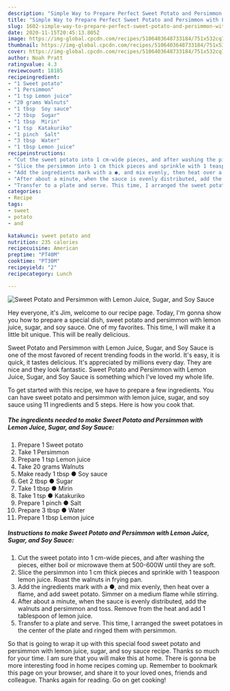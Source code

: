 ```yaml
---
description: "Simple Way to Prepare Perfect Sweet Potato and Persimmon with Lemon Juice, Sugar, and Soy Sauce"
title: "Simple Way to Prepare Perfect Sweet Potato and Persimmon with Lemon Juice, Sugar, and Soy Sauce"
slug: 1602-simple-way-to-prepare-perfect-sweet-potato-and-persimmon-with-lemon-juice-sugar-and-soy-sauce
date: 2020-11-15T20:45:13.805Z
image: https://img-global.cpcdn.com/recipes/5106403648733184/751x532cq70/sweet-potato-and-persimmon-with-lemon-juice-sugar-and-soy-sauce-recipe-main-photo.jpg
thumbnail: https://img-global.cpcdn.com/recipes/5106403648733184/751x532cq70/sweet-potato-and-persimmon-with-lemon-juice-sugar-and-soy-sauce-recipe-main-photo.jpg
cover: https://img-global.cpcdn.com/recipes/5106403648733184/751x532cq70/sweet-potato-and-persimmon-with-lemon-juice-sugar-and-soy-sauce-recipe-main-photo.jpg
author: Noah Pratt
ratingvalue: 4.3
reviewcount: 18185
recipeingredient:
- "1 Sweet potato"
- "1 Persimmon"
- "1 tsp Lemon juice"
- "20 grams Walnuts"
- "1 tbsp  Soy sauce"
- "2 tbsp  Sugar"
- "1 tbsp  Mirin"
- "1 tsp  Katakuriko"
- "1 pinch  Salt"
- "3 tbsp  Water"
- "1 tbsp Lemon juice"
recipeinstructions:
- "Cut the sweet potato into 1 cm-wide pieces, and after washing the pieces, either boil or microwave them at 500-600W until they are soft."
- "Slice the persimmon into 1 cm thick pieces and sprinkle with 1 teaspoon lemon juice. Roast the walnuts in frying pan."
- "Add the ingredients mark with a ●, and mix evenly, then heat over a flame, and add sweet potato. Simmer on a medium flame while stirring."
- "After about a minute, when the sauce is evenly distributed, add the walnuts and persimmon and toss. Remove from the heat and add 1 tablespoon of lemon juice."
- "Transfer to a plate and serve. This time, I arranged the sweet potatoes in the center of the plate and ringed them with persimmon."
categories:
- Recipe
tags:
- sweet
- potato
- and

katakunci: sweet potato and 
nutrition: 235 calories
recipecuisine: American
preptime: "PT40M"
cooktime: "PT30M"
recipeyield: "2"
recipecategory: Lunch

---
```



![Sweet Potato and Persimmon with Lemon Juice, Sugar, and Soy Sauce](https://img-global.cpcdn.com/recipes/5106403648733184/751x532cq70/sweet-potato-and-persimmon-with-lemon-juice-sugar-and-soy-sauce-recipe-main-photo.jpg)

Hey everyone, it's Jim, welcome to our recipe page. Today, I'm gonna show you how to prepare a special dish, sweet potato and persimmon with lemon juice, sugar, and soy sauce. One of my favorites. This time, I will make it a little bit unique. This will be really delicious.

Sweet Potato and Persimmon with Lemon Juice, Sugar, and Soy Sauce is one of the most favored of recent trending foods in the world. It's easy, it is quick, it tastes delicious. It's appreciated by millions every day. They are nice and they look fantastic. Sweet Potato and Persimmon with Lemon Juice, Sugar, and Soy Sauce is something which I've loved my whole life.




To get started with this recipe, we have to prepare a few ingredients. You can have sweet potato and persimmon with lemon juice, sugar, and soy sauce using 11 ingredients and 5 steps. Here is how you cook that.

<!--inarticleads1-->

##### The ingredients needed to make Sweet Potato and Persimmon with Lemon Juice, Sugar, and Soy Sauce:

1. Prepare 1 Sweet potato
1. Take 1 Persimmon
1. Prepare 1 tsp Lemon juice
1. Take 20 grams Walnuts
1. Make ready 1 tbsp ● Soy sauce
1. Get 2 tbsp ● Sugar
1. Take 1 tbsp ● Mirin
1. Take 1 tsp ● Katakuriko
1. Prepare 1 pinch ● Salt
1. Prepare 3 tbsp ● Water
1. Prepare 1 tbsp Lemon juice




<!--inarticleads2-->

##### Instructions to make Sweet Potato and Persimmon with Lemon Juice, Sugar, and Soy Sauce:

1. Cut the sweet potato into 1 cm-wide pieces, and after washing the pieces, either boil or microwave them at 500-600W until they are soft.
1. Slice the persimmon into 1 cm thick pieces and sprinkle with 1 teaspoon lemon juice. Roast the walnuts in frying pan.
1. Add the ingredients mark with a ●, and mix evenly, then heat over a flame, and add sweet potato. Simmer on a medium flame while stirring.
1. After about a minute, when the sauce is evenly distributed, add the walnuts and persimmon and toss. Remove from the heat and add 1 tablespoon of lemon juice.
1. Transfer to a plate and serve. This time, I arranged the sweet potatoes in the center of the plate and ringed them with persimmon.




So that is going to wrap it up with this special food sweet potato and persimmon with lemon juice, sugar, and soy sauce recipe. Thanks so much for your time. I am sure that you will make this at home. There is gonna be more interesting food in home recipes coming up. Remember to bookmark this page on your browser, and share it to your loved ones, friends and colleague. Thanks again for reading. Go on get cooking!
